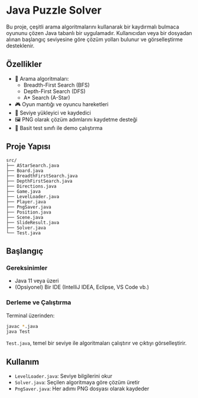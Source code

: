 # Java Puzzle Solver

Bu proje, çeşitli arama algoritmalarını kullanarak bir kaydırmalı bulmaca oyununu çözen Java tabanlı bir uygulamadır. Kullanıcıdan veya bir dosyadan alınan başlangıç seviyesine göre çözüm yolları bulunur ve görselleştirme desteklenir.

## Özellikler

- 👣 Arama algoritmaları:
  - Breadth-First Search (BFS)
  - Depth-First Search (DFS)
  - A* Search (A-Star)
- 🎮 Oyun mantığı ve oyuncu hareketleri
- 🧩 Seviye yükleyici ve kaydedici
- 🖼️ PNG olarak çözüm adımlarını kaydetme desteği
- 📜 Basit test sınıfı ile demo çalıştırma

## Proje Yapısı

```
src/
├── AStarSearch.java
├── Board.java
├── BreadthFirstSearch.java
├── DepthFirstSearch.java
├── Directions.java
├── Game.java
├── LevelLoader.java
├── Player.java
├── PngSaver.java
├── Position.java
├── Scene.java
├── SlideResult.java
├── Solver.java
└── Test.java
```

## Başlangıç

### Gereksinimler

- Java 11 veya üzeri
- (Opsiyonel) Bir IDE (IntelliJ IDEA, Eclipse, VS Code vb.)

### Derleme ve Çalıştırma

Terminal üzerinden:

```bash
javac *.java
java Test
```

`Test.java`, temel bir seviye ile algoritmaları çalıştırır ve çıktıyı görselleştirir.

## Kullanım

- `LevelLoader.java`: Seviye bilgilerini okur
- `Solver.java`: Seçilen algoritmaya göre çözüm üretir
- `PngSaver.java`: Her adımı PNG dosyası olarak kaydeder


